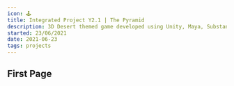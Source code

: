 ```yaml
---
icon: 🕹️
title: Integrated Project Y2.1 | The Pyramid
description: 3D Desert themed game developed using Unity, Maya, Substance Painter, and Substance Alchemist
started: 23/06/2021
date: 2021-06-23
tags: projects
---
```


## First Page